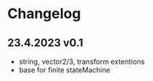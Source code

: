 # Changelog

## 23.4.2023 v0.1
- string, vector2/3, transform extentions
- base for finite stateMachine
